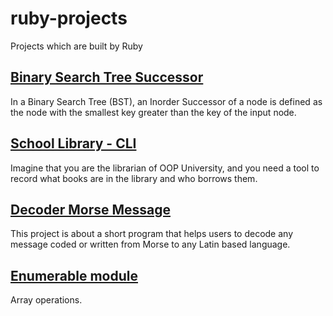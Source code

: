 # ruby-projects
Projects which are built by Ruby

## [Binary Search Tree Successor](https://gist.github.com/damdafayton/7563048dfa56dbb448e6b7120d0f95c9)

In a Binary Search Tree (BST), an Inorder Successor of a node is defined as the node with the smallest key greater than the key of the input node.

## [School Library - CLI](https://github.com/damdafayton/ruby-school-library)

Imagine that you are the librarian of OOP University, and you need a tool to record what books are in the library and who borrows them.

## [Decoder Morse Message](https://github.com/damdafayton/ruby-morse-code-decoder)

This project is about a short program that helps users to decode any message coded or written from Morse to any Latin based language.

## [Enumerable module](https://github.com/damdafayton/ruby-enumeration)

Array operations.


